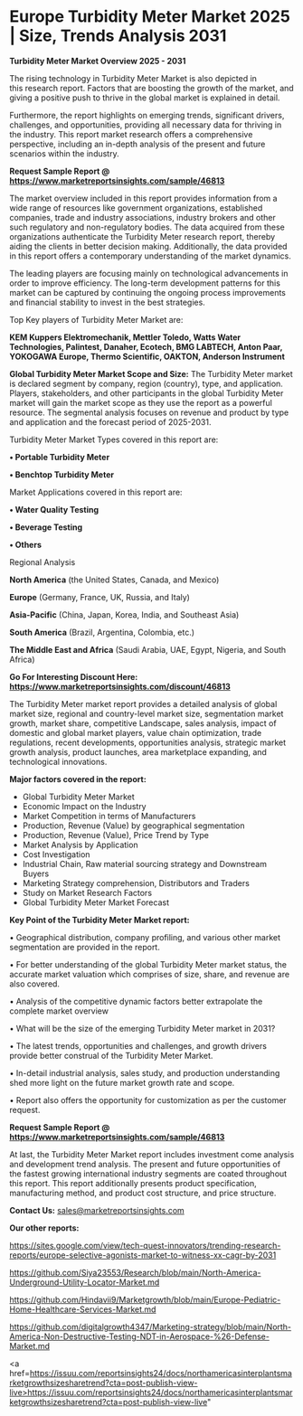 # Europe Turbidity Meter Market 2025 | Size, Trends Analysis 2031

<Strong> Turbidity Meter Market Overview 2025 - 2031</strong>

The rising technology in Turbidity Meter Market is also depicted in this research report. Factors that are boosting the growth of the market, and giving a positive push to thrive in the global market is explained in detail.

Furthermore, the report highlights on emerging trends, significant drivers, challenges, and opportunities, providing all necessary data for thriving in the industry. This report market research offers a comprehensive perspective, including an in-depth analysis of the present and future scenarios within the industry.

<strong>Request Sample Report @ <a href=https://www.marketreportsinsights.com/sample/46813>https://www.marketreportsinsights.com/sample/46813</a></strong>

The market overview included in this report provides information from a wide range of resources like government organizations, established companies, trade and industry associations, industry brokers and other such regulatory and non-regulatory bodies. The data acquired from these organizations authenticate the Turbidity Meter research report, thereby aiding the clients in better decision making. Additionally, the data provided in this report offers a contemporary understanding of the market dynamics.

The leading players are focusing mainly on technological advancements in order to improve efficiency. The long-term development patterns for this market can be captured by continuing the ongoing process improvements and financial stability to invest in the best strategies.

Top Key players of Turbidity Meter Market are:

<strong>KEM Kuppers Elektromechanik, Mettler Toledo, Watts Water Technologies, Palintest, Danaher, Ecotech, BMG LABTECH, Anton Paar, YOKOGAWA Europe, Thermo Scientific, OAKTON, Anderson Instrument</strong>

<strong><b>Global Turbidity Meter Market Scope and Size:</b></strong>
The Turbidity Meter market is declared segment by company, region (country), type, and application. Players, stakeholders, and other participants in the global Turbidity Meter market will gain the market scope as they use the report as a powerful resource. The segmental analysis focuses on revenue and product by type and application and the forecast period of 2025-2031.

Turbidity Meter Market Types covered in this report are:

<strong>•  Portable Turbidity Meter

•  Benchtop Turbidity Meter</strong>

Market Applications covered in this report are:

<strong>•  Water Quality Testing

•  Beverage Testing

•  Others</strong> 

Regional Analysis

<strong>North America</strong> (the United States, Canada, and Mexico)

<strong>Europe</strong> (Germany, France, UK, Russia, and Italy)

<strong>Asia-Pacific</strong> (China, Japan, Korea, India, and Southeast Asia)

<strong>South America</strong> (Brazil, Argentina, Colombia, etc.)

<strong>The Middle East and Africa</strong> (Saudi Arabia, UAE, Egypt, Nigeria, and South Africa)

<strong>Go For Interesting Discount Here: <a href=https://www.marketreportsinsights.com/discount/46813>https://www.marketreportsinsights.com/discount/46813</a></strong>

The Turbidity Meter market report provides a detailed analysis of global market size, regional and country-level market size, segmentation market growth, market share, competitive Landscape, sales analysis, impact of domestic and global market players, value chain optimization, trade regulations, recent developments, opportunities analysis, strategic market growth analysis, product launches, area marketplace expanding, and technological innovations.

<strong><b>Major factors covered in the report:</b></strong>
<ul>
  <li>Global Turbidity Meter Market </li>
  <li>Economic Impact on the Industry</li>
  <li>Market Competition in terms of Manufacturers</li>
  <li>Production, Revenue (Value) by geographical segmentation</li>
  <li>Production, Revenue (Value), Price Trend by Type</li>
  <li>Market Analysis by Application</li>
  <li>Cost Investigation</li>
  <li>Industrial Chain, Raw material sourcing strategy and Downstream Buyers</li>
  <li>Marketing Strategy comprehension, Distributors and Traders</li>
  <li>Study on Market Research Factors</li>
  <li>Global Turbidity Meter Market Forecast</li>
</ul>

<strong><b>Key Point of the Turbidity Meter Market report:</b></strong>

• Geographical distribution, company profiling, and various other market segmentation are provided in the report.

• For better understanding of the global Turbidity Meter market status, the accurate market valuation which comprises of size, share, and revenue are also covered.

• Analysis of the competitive dynamic factors better extrapolate the complete market overview

• What will be the size of the emerging Turbidity Meter market in 2031?

• The latest trends, opportunities and challenges, and growth drivers provide better construal of the Turbidity Meter Market.

• In-detail industrial analysis, sales study, and production understanding shed more light on the future market growth rate and scope.

• Report also offers the opportunity for customization as per the customer request.

<strong>Request Sample Report @ <a href=https://www.marketreportsinsights.com/sample/46813>https://www.marketreportsinsights.com/sample/46813</a></strong>

At last, the Turbidity Meter Market report includes investment come analysis and development trend analysis. The present and future opportunities of the fastest growing international industry segments are coated throughout this report. This report additionally presents product specification, manufacturing method, and product cost structure, and price structure.

<strong>Contact Us:</strong>
sales@marketreportsinsights.com

<strong>Our other reports:</strong>

<a href=https://sites.google.com/view/tech-quest-innovators/trending-research-reports/europe-selective-agonists-market-to-witness-xx-cagr-by-2031>https://sites.google.com/view/tech-quest-innovators/trending-research-reports/europe-selective-agonists-market-to-witness-xx-cagr-by-2031</a>

<a href=https://github.com/Siya23553/Research/blob/main/North-America-Underground-Utility-Locator-Market.md>https://github.com/Siya23553/Research/blob/main/North-America-Underground-Utility-Locator-Market.md</a>

<a href=https://github.com/Hindavii9/Marketgrowth/blob/main/Europe-Pediatric-Home-Healthcare-Services-Market.md>https://github.com/Hindavii9/Marketgrowth/blob/main/Europe-Pediatric-Home-Healthcare-Services-Market.md</a>

<a href=https://github.com/digitalgrowth4347/Marketing-strategy/blob/main/North-America-Non-Destructive-Testing-NDT-in-Aerospace-%26-Defense-Market.md>https://github.com/digitalgrowth4347/Marketing-strategy/blob/main/North-America-Non-Destructive-Testing-NDT-in-Aerospace-%26-Defense-Market.md</a>

<a href=https://issuu.com/reportsinsights24/docs/northamericasinterplantsmarketgrowthsizesharetrend?cta=post-publish-view-live>https://issuu.com/reportsinsights24/docs/northamericasinterplantsmarketgrowthsizesharetrend?cta=post-publish-view-live</a>"
